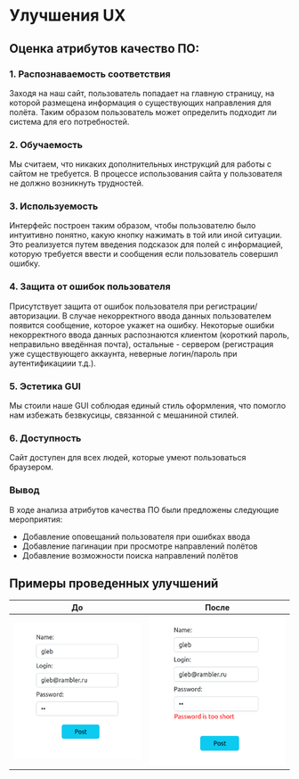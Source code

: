 # Улучшения UX
## Оценка атрибутов качество ПО:
### 1. Распознаваемость соответствия
Заходя на наш сайт, пользователь попадает на главную страницу, на которой размещена информация о существующих направления для полёта. Таким образом пользователь может определить подходит ли система для его потребностей.
### 2. Обучаемость
Мы считаем, что никаких дополнительных инструкций для работы с сайтом не требуется. В процессе использования сайта у пользователя не должно возникнуть трудностей.
### 3. Используемость
Интерфейс построен таким образом, чтобы пользователю было интуитивно понятно, какую кнопку нажимать в той или иной ситуации. Это реализуется путем введения подсказок для полей с информацией, которую требуется ввести и сообщения если пользователь совершил ошибку.
### 4. Защита от ошибок пользователя
Присутствует защита от ошибок пользователя при регистрации/авторизации. В случае некорректного ввода данных пользователем появится сообщение, которое укажет на ошибку. Некоторые ошибки некорректного ввода данных распознаются 
клиентом (короткий пароль, неправильно введённая почта), остальные - сервером (регистрация уже существующего аккаунта, неверные логин/пароль при аутентификациии т.д.).
### 5. Эстетика GUI
Мы стоили наше GUI соблюдая единый стиль оформления, что помогло нам избежать безвкусицы, связанной с мешаниной стилей.
### 6. Доступность
Сайт доступен для всех людей, которые умеют пользоваться браузером.
### Вывод
В ходе анализа атрибутов качества ПО были предложены следующие мероприятия:
* Добавление оповещаний пользователя при ошибках ввода
* Добавление пагинации при просмотре направлений полётов
* Добавление возможности поиска направлений полётов

## Примеры проведенных улучшений
|До|После|
|---|---|
|<img src="/img/ref_before.png">|<img src="/img/reg_after.png">|
